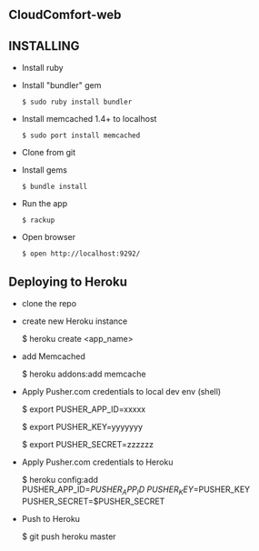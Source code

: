 ## CloudComfort-web



## INSTALLING

- Install ruby
- Install "bundler" gem

      $ sudo ruby install bundler


- Install memcached 1.4+ to localhost

      $ sudo port install memcached

- Clone from git
- Install gems

      $ bundle install

- Run the app

      $ rackup

- Open browser

      $ open http://localhost:9292/
   
## Deploying to Heroku
- clone the repo
- create new Heroku instance

    $ heroku create <app_name>

- add Memcached

    $ heroku addons:add memcache

- Apply Pusher.com credentials to local dev env (shell)

    $ export PUSHER_APP_ID=xxxxx

    $ export PUSHER_KEY=yyyyyyy

    $ export PUSHER_SECRET=zzzzzz

- Apply Pusher.com credentials to Heroku

    $ heroku config:add PUSHER_APP_ID=$PUSHER_APP_ID \
    PUSHER_KEY=$PUSHER_KEY \
    PUSHER_SECRET=$PUSHER_SECRET

- Push to Heroku

    $ git push heroku master
